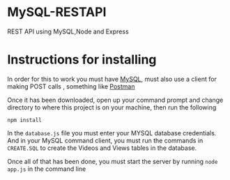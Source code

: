 # MySQL-RESTAPI
REST API using MySQL,Node and Express 


# Instructions for installing
In order for this to work you must have [MySQL](https://dev.mysql.com/downloads/installer/), must also use a client for making POST calls , something like [Postman](https://www.getpostman.com/)

Once it has been downloaded, open up your command prompt and change directory to where this project is on your machine, then run the following

`npm install`


In the `database.js` file you must enter your MYSQL database credentials. And in your MySQL command client, you must run the commands in `CREATE.SQL` to create the Videos and Views tables in the database.

Once all of that has been done, you must start the server by running `node app.js` in the command line 
